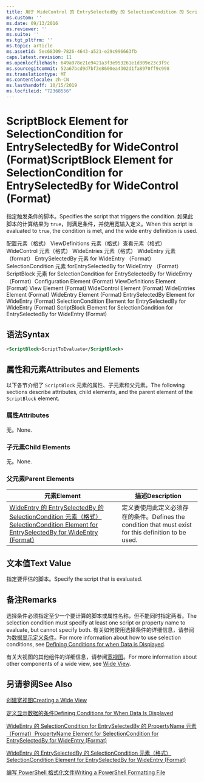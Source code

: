 ```yaml
---
title: 用于 WideControl 的 EntrySelectedBy 的 SelectionCondition 的 ScriptBlock 元素（格式） |Microsoft Docs
ms.custom: ''
ms.date: 09/13/2016
ms.reviewer: ''
ms.suite: ''
ms.tgt_pltfrm: ''
ms.topic: article
ms.assetid: 5ec68309-7826-4643-a521-e29c996663fb
caps.latest.revision: 11
ms.openlocfilehash: 649a978e21e9421a3f3e953261e1d309e23c3f9c
ms.sourcegitcommit: 52a67bcd9d7bf3e8600ea4302d1fa8970ff9c998
ms.translationtype: MT
ms.contentlocale: zh-CN
ms.lasthandoff: 10/15/2019
ms.locfileid: "72368556"
---
```

# <a name="scriptblock-element-for-selectioncondition-for-entryselectedby-for-widecontrol-format"></a><span data-ttu-id="3d23e-102">ScriptBlock Element for SelectionCondition for EntrySelectedBy for WideControl (Format)</span><span class="sxs-lookup"><span data-stu-id="3d23e-102">ScriptBlock Element for SelectionCondition for EntrySelectedBy for WideControl (Format)</span></span>

<span data-ttu-id="3d23e-103">指定触发条件的脚本。</span><span class="sxs-lookup"><span data-stu-id="3d23e-103">Specifies the script that triggers the condition.</span></span> <span data-ttu-id="3d23e-104">如果此脚本的计算结果为 `true`，则满足条件，并使用宽输入定义。</span><span class="sxs-lookup"><span data-stu-id="3d23e-104">When this script is evaluated to `true`, the condition is met, and the wide entry definition is used.</span></span>

<span data-ttu-id="3d23e-105">配置元素（格式） ViewDefinitions 元素（格式）查看元素（格式） WideControl 元素（格式） WideEntries 元素（格式） WideEntry 元素（format） EntrySelectedBy 元素 for WideEntry （Format） SelectionCondition 元素 forEntrySelectedBy for WideEntry （Format） ScriptBlock 元素 for SelectionCondition for EntrySelectedBy for WideEntry （Format）</span><span class="sxs-lookup"><span data-stu-id="3d23e-105">Configuration Element (Format) ViewDefinitions Element (Format) View Element (Format) WideControl Element (Format) WideEntries Element (Format) WideEntry Element (Format) EntrySelectedBy Element for WideEntry (Format) SelectionCondition Element for EntrySelectedBy for WideEntry (Format) ScriptBlock Element for SelectionCondition for EntrySelectedBy for WideEntry (Format)</span></span>

## <a name="syntax"></a><span data-ttu-id="3d23e-106">语法</span><span class="sxs-lookup"><span data-stu-id="3d23e-106">Syntax</span></span>

```xml
<ScriptBlock>ScriptToEvaluate</ScriptBlock>
```

## <a name="attributes-and-elements"></a><span data-ttu-id="3d23e-107">属性和元素</span><span class="sxs-lookup"><span data-stu-id="3d23e-107">Attributes and Elements</span></span>

<span data-ttu-id="3d23e-108">以下各节介绍了 `ScriptBlock` 元素的属性、子元素和父元素。</span><span class="sxs-lookup"><span data-stu-id="3d23e-108">The following sections describe attributes, child elements, and the parent element of the `ScriptBlock` element.</span></span>

### <a name="attributes"></a><span data-ttu-id="3d23e-109">属性</span><span class="sxs-lookup"><span data-stu-id="3d23e-109">Attributes</span></span>

<span data-ttu-id="3d23e-110">无。</span><span class="sxs-lookup"><span data-stu-id="3d23e-110">None.</span></span>

### <a name="child-elements"></a><span data-ttu-id="3d23e-111">子元素</span><span class="sxs-lookup"><span data-stu-id="3d23e-111">Child Elements</span></span>

<span data-ttu-id="3d23e-112">无。</span><span class="sxs-lookup"><span data-stu-id="3d23e-112">None.</span></span>

### <a name="parent-elements"></a><span data-ttu-id="3d23e-113">父元素</span><span class="sxs-lookup"><span data-stu-id="3d23e-113">Parent Elements</span></span>

|<span data-ttu-id="3d23e-114">元素</span><span class="sxs-lookup"><span data-stu-id="3d23e-114">Element</span></span>|<span data-ttu-id="3d23e-115">描述</span><span class="sxs-lookup"><span data-stu-id="3d23e-115">Description</span></span>|
|-------------|-----------------|
|[<span data-ttu-id="3d23e-116">WideEntry 的 EntrySelectedBy 的 SelectionCondition 元素（格式）</span><span class="sxs-lookup"><span data-stu-id="3d23e-116">SelectionCondition Element for EntrySelectedBy for WideEntry (Format)</span></span>](./selectioncondition-element-for-entryselectedby-for-widecontrol-format.md)|<span data-ttu-id="3d23e-117">定义要使用此定义必须存在的条件。</span><span class="sxs-lookup"><span data-stu-id="3d23e-117">Defines the condition that must exist for this definition to be used.</span></span>|

## <a name="text-value"></a><span data-ttu-id="3d23e-118">文本值</span><span class="sxs-lookup"><span data-stu-id="3d23e-118">Text Value</span></span>

<span data-ttu-id="3d23e-119">指定要评估的脚本。</span><span class="sxs-lookup"><span data-stu-id="3d23e-119">Specify the script that is evaluated.</span></span>

## <a name="remarks"></a><span data-ttu-id="3d23e-120">备注</span><span class="sxs-lookup"><span data-stu-id="3d23e-120">Remarks</span></span>

<span data-ttu-id="3d23e-121">选择条件必须指定至少一个要计算的脚本或属性名称，但不能同时指定两者。</span><span class="sxs-lookup"><span data-stu-id="3d23e-121">The selection condition must specify at least one script or property name to evaluate, but cannot specify both.</span></span> <span data-ttu-id="3d23e-122">有关如何使用选择条件的详细信息，请参阅为[数据显示定义条件](./defining-conditions-for-displaying-data.md)。</span><span class="sxs-lookup"><span data-stu-id="3d23e-122">For more information about how to use selection conditions, see [Defining Conditions for when Data is Displayed](./defining-conditions-for-displaying-data.md).</span></span>

<span data-ttu-id="3d23e-123">有关大视图的其他组件的详细信息，请参阅[宽视图](./creating-a-wide-view.md)。</span><span class="sxs-lookup"><span data-stu-id="3d23e-123">For more information about other components of a wide view, see [Wide View](./creating-a-wide-view.md).</span></span>

## <a name="see-also"></a><span data-ttu-id="3d23e-124">另请参阅</span><span class="sxs-lookup"><span data-stu-id="3d23e-124">See Also</span></span>

[<span data-ttu-id="3d23e-125">创建宽视图</span><span class="sxs-lookup"><span data-stu-id="3d23e-125">Creating a Wide View</span></span>](./creating-a-wide-view.md)

[<span data-ttu-id="3d23e-126">定义显示数据的条件</span><span class="sxs-lookup"><span data-stu-id="3d23e-126">Defining Conditions for When Data Is Displayed</span></span>](./defining-conditions-for-displaying-data.md)

[<span data-ttu-id="3d23e-127">WideEntry 的 SelectionCondition for EntrySelectedBy 的 PropertyName 元素（Format）</span><span class="sxs-lookup"><span data-stu-id="3d23e-127">PropertyName Element for SelectionCondition for EntrySelectedBy for WideEntry (Format)</span></span>](./propertyname-element-for-selectioncondition-for-entryselectedby-for-wideentry-format.md)

[<span data-ttu-id="3d23e-128">WideEntry 的 EntrySelectedBy 的 SelectionCondition 元素（格式）</span><span class="sxs-lookup"><span data-stu-id="3d23e-128">SelectionCondition Element for EntrySelectedBy for WideEntry (Format)</span></span>](./selectioncondition-element-for-entryselectedby-for-widecontrol-format.md)

[<span data-ttu-id="3d23e-129">编写 PowerShell 格式化文件</span><span class="sxs-lookup"><span data-stu-id="3d23e-129">Writing a PowerShell Formatting File</span></span>](./writing-a-powershell-formatting-file.md)
